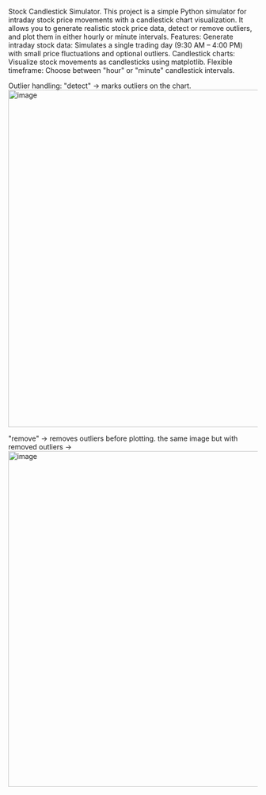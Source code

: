 Stock Candlestick Simulator.
This project is a simple Python simulator for intraday stock price movements with a candlestick chart visualization.
It allows you to generate realistic stock price data, detect or remove outliers, and plot them in either hourly or minute intervals.
Features:
Generate intraday stock data: Simulates a single trading day (9:30 AM – 4:00 PM) with small price fluctuations and optional outliers.
Candlestick charts: Visualize stock movements as candlesticks using matplotlib.
Flexible timeframe: Choose between "hour" or "minute" candlestick intervals.

Outlier handling:
"detect" → marks outliers on the chart.
<img width="854" height="681" alt="image" src="https://github.com/user-attachments/assets/d19d505c-06f6-49cd-9a4d-2b0f5d9af726" />

"remove" → removes outliers before plotting.
the same image but with removed outliers ->
<img width="857" height="678" alt="image" src="https://github.com/user-attachments/assets/7b0e3faf-80f2-4ac9-b436-6a6e8cdd52d5" />


